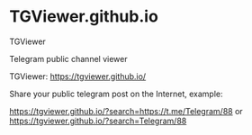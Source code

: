 # TGViewer.github.io
TGViewer

Telegram public channel viewer

TGViewer: https://tgviewer.github.io/


Share your public telegram post on the Internet, example:

https://tgviewer.github.io/?search=https://t.me/Telegram/88 or https://tgviewer.github.io/?search=Telegram/88
